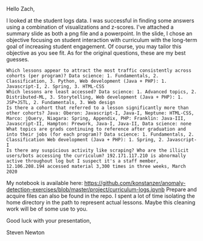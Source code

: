 

Hello Zach,

I looked at the student logs data. I was successful in finding some answers using a combination of visualizations and z-scores. I've attached a summary slide as both a png file and a powerpoint. In the slide, I chose an objective focusing on student interaction with curriculum with the long-term goal of increasing student engagement. Of course, you may tailor this objective as you see fit. As for the original questions, these are my best guesses.

    Which lessons appear to attract the most traffic consistently across cohorts (per program)? Data science: 1. Fundamentals, 2. Classification, 3. Python, Web development (Java + PHP): 1. Javascript-I, 2. Spring, 3. HTML-CSS
    Which lessons are least accessed? Data science: 1. Advanced topics, 2. Distributed-ML, 3. Storytelling, Web development (Java + PHP): 1. JSP+JSTL, 2. Fundamentals, 3. Web design
    Is there a cohort that referred to a lesson significantly more than other cohorts? Java: Oberon: Javascript-I, Java-I, Neptune: HTML-CSS, Marco: jQuery, Niagara: Spring, Appendix, PHP: Franklin: Java-III, Javascript-II, Hampton: Prework, Java-I, Java-II, Data science: none
    What topics are grads continuing to reference after graduation and into their jobs (for each program)? Data science: 1. Fundamentals, 2. Classification Web development (Java + PHP): 1. Spring, 2. Javascript-I
    Is there any suspicious activity like scraping? Who are the illicit users/bots accessing the curriculum? 192.171.117.210 is abnormally active throughout log but I suspect it's a staff member, 12.106.208.194 accessed material 3,300 times in three weeks, March 2020

My notebook is available here: https://github.com/konstanzer/anomaly-detection-exercises/blob/master/project/curriculum-logs.ipynb Prepare and acquire files can also be found in the repo. I spent a lot of time isolating the home directory in the path to represent actual lessons. Maybe this cleaning work will be of some use to you.

Good luck with your presentation,

Steven Newton
